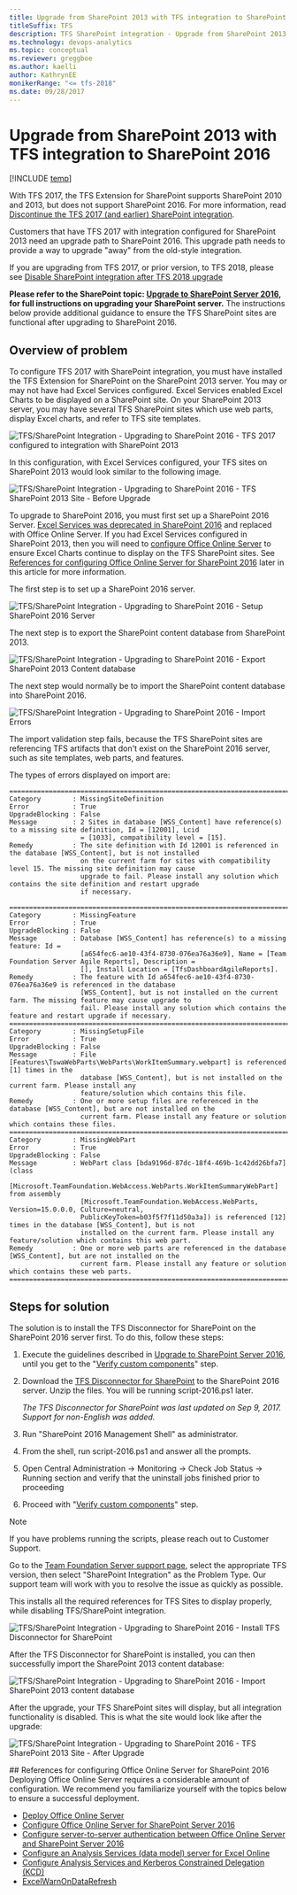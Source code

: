 ```yaml
---
title: Upgrade from SharePoint 2013 with TFS integration to SharePoint 2016
titleSuffix: TFS
description: TFS SharePoint integration - Upgrade from SharePoint 2013 with TFS integration to SharePoint 2016
ms.technology: devops-analytics
ms.topic: conceptual
ms.reviewer: greggboe
ms.author: kaelli
author: KathrynEE
monikerRange: "<= tfs-2018"
ms.date: 09/28/2017
---
```


# Upgrade from SharePoint 2013 with TFS integration to SharePoint 2016

[!INCLUDE [temp](../../includes/tfs-sharepoint-version.md)]

With TFS 2017, the TFS Extension for SharePoint supports SharePoint 2010 and 2013, but does not support SharePoint 2016. For more information, read [Discontinue the TFS 2017 (and earlier) SharePoint integration](./discontinue-pre-tfs-2017-sharepoint-integration.md).

Customers that have TFS 2017 with integration configured for SharePoint 2013 need an upgrade path to SharePoint 2016. This upgrade path needs to provide a way to upgrade "away" from the old-style integration.

If you are upgrading from TFS 2017, or prior version, to TFS 2018, please see [Disable SharePoint integration after TFS 2018 upgrade](./disable-tfs-sharepoint-integration-after-tfs-2018-upgrade.md)

**Please refer to the SharePoint topic: [Upgrade to SharePoint Server 2016](https://technet.microsoft.com/library/cc303420%28v=office.16%29.aspx), for full instructions on upgrading your SharePoint server.** The instructions below provide additional guidance to ensure the TFS SharePoint sites are functional after upgrading to SharePoint 2016.

## Overview of problem

To configure TFS 2017 with SharePoint integration, you must have installed the TFS Extension for SharePoint on the SharePoint 2013 server. You may or may not have had Excel Services configured. Excel Services enabled Excel Charts to be displayed on a SharePoint site. On your SharePoint 2013 server, you may have several TFS SharePoint sites which use web parts, display Excel charts, and refer to TFS site templates.

![TFS/SharePoint Integration - Upgrading to SharePoint 2016 - TFS 2017 configured to integration with SharePoint 2013](./media/sharepoint-2016-upgrade-before-upgrade-diagram.png)

In this configuration, with Excel Services configured, your TFS sites on SharePoint 2013 would look similar to the following image.

![TFS/SharePoint Integration - Upgrading to SharePoint 2016 - TFS SharePoint 2013 Site - Before Upgrade](./media/sharepoint-2016-upgrade-before-upgrade-site-example.png)

To upgrade to SharePoint 2016, you must first set up a SharePoint 2016 Server. [Excel Services was deprecated in SharePoint 2016](https://technet.microsoft.com/library/mt346112%28v=office.16%29.aspx) and replaced with Office Online Server. If you had Excel Services configured in SharePoint 2013, then you will need to [configure Office Online Server](https://technet.microsoft.com/library/ff431687%28v=office.16%29.aspx) to ensure Excel Charts continue to display on the TFS SharePoint sites. See [References for configuring Office Online Server for SharePoint 2016](#references) later in this article for more information.

The first step is to set up a SharePoint 2016 server.

![TFS/SharePoint Integration - Upgrading to SharePoint 2016 - Setup SharePoint 2016 Server](./media/sharepoint-2016-upgrade-setup-sharepoint-2016-diagram.png)

The next step is to export the SharePoint content database from SharePoint 2013.

![TFS/SharePoint Integration - Upgrading to SharePoint 2016 - Export SharePoint 2013 Content database](./media/sharepoint-2016-upgrade-export-2013-content-database.png)

The next step would normally be to import the SharePoint content database into SharePoint 2016.

![TFS/SharePoint Integration - Upgrading to SharePoint 2016 - Import Errors](./media/sharepoint-2016-upgrade-import-errors.png)

The import validation step fails, because the TFS SharePoint sites are referencing TFS artifacts that don't exist on the SharePoint 2016 server, such as site templates, web parts, and features.

The types of errors displayed on import are:

```
=========================================================================================================================
Category        : MissingSiteDefinition
Error           : True
UpgradeBlocking : False
Message         : 2 Sites in database [WSS_Content] have reference(s) to a missing site definition, Id = [12001], Lcid
                  = [1033], compatibility level = [15].
Remedy          : The site definition with Id 12001 is referenced in the database [WSS_Content], but is not installed
                  on the current farm for sites with compatibility level 15. The missing site definition may cause
                  upgrade to fail. Please install any solution which contains the site definition and restart upgrade
                  if necessary.

=========================================================================================================================
Category        : MissingFeature
Error           : True
UpgradeBlocking : False
Message         : Database [WSS_Content] has reference(s) to a missing feature: Id =
                  [a654fec6-ae10-43f4-8730-076ea76a36e9], Name = [Team Foundation Server Agile Reports], Description =
                  [], Install Location = [TfsDashboardAgileReports].
Remedy          : The feature with Id a654fec6-ae10-43f4-8730-076ea76a36e9 is referenced in the database
                  [WSS_Content], but is not installed on the current farm. The missing feature may cause upgrade to
                  fail. Please install any solution which contains the feature and restart upgrade if necessary.
=========================================================================================================================
Category        : MissingSetupFile
Error           : True
UpgradeBlocking : False
Message         : File [Features\TswaWebParts\WebParts\WorkItemSummary.webpart] is referenced [1] times in the
                  database [WSS_Content], but is not installed on the current farm. Please install any
                  feature/solution which contains this file.
Remedy          : One or more setup files are referenced in the database [WSS_Content], but are not installed on the
                  current farm. Please install any feature or solution which contains these files.
=========================================================================================================================
Category        : MissingWebPart
Error           : True
UpgradeBlocking : False
Message         : WebPart class [bda9196d-87dc-18f4-469b-1c42dd26bfa7] (class
                  [Microsoft.TeamFoundation.WebAccess.WebParts.WorkItemSummaryWebPart] from assembly
                  [Microsoft.TeamFoundation.WebAccess.WebParts, Version=15.0.0.0, Culture=neutral,
                  PublicKeyToken=b03f5f7f11d50a3a]) is referenced [12] times in the database [WSS_Content], but is not
                  installed on the current farm. Please install any feature/solution which contains this web part.
Remedy          : One or more web parts are referenced in the database [WSS_Content], but are not installed on the
                  current farm. Please install any feature or solution which contains these web parts.
=========================================================================================================================
```

## Steps for solution

The solution is to install the TFS Disconnector for SharePoint on the SharePoint 2016 server first. To do this, follow these steps:

1. Execute the guidelines described in [Upgrade to SharePoint Server 2016](https://technet.microsoft.com/library/cc303420%28v=office.16%29.aspx), until you get to the "[Verify custom components](https://technet.microsoft.com/library/cc263299%28v=office.16%29.aspx)" step.
1. Download the [TFS Disconnector for SharePoint](https://go.microsoft.com/fwlink/?linkid=854633) to the SharePoint 2016 server. Unzip the files. You will be running script-2016.ps1 later.

   _The TFS Disconnector for SharePoint was last updated on Sep 9, 2017. Support for non-English was added._

1. Run "SharePoint 2016 Management Shell" as administrator.
1. From the shell, run script-2016.ps1 and answer all the prompts.
1. Open Central Administration -> Monitoring -> Check Job Status -> Running section and verify that the uninstall jobs finished prior to proceeding
1. Proceed with "[Verify custom components](https://technet.microsoft.com/library/cc263299%28v=office.16%29.aspx)" step.

> [!NOTE]
> If you have problems running the scripts, please reach out to Customer Support.
>
> Go to the [Team Foundation Server support page](https://support.microsoft.com/getsupport?oaspworkflow=start_1.0.0.0&wf=0&wfName=productselection&gprid=10453&ccsid=636125714937824749), select the appropriate TFS version, then select "SharePoint Integration" as the Problem Type. Our support team will work with you to resolve the issue as quickly as possible.

This installs all the required references for TFS Sites to display properly, while disabling TFS/SharePoint integration.

![TFS/SharePoint Integration - Upgrading to SharePoint 2016 - Install TFS Disconnector for SharePoint](./media/sharepoint-2016-upgrade-install-tfs-disconnector.png)

After the TFS Disconnector for SharePoint is installed, you can then successfully import the SharePoint 2013 content database:

![TFS/SharePoint Integration - Upgrading to SharePoint 2016 - Import SharePoint 2013 content database](./media/sharepoint-2016-upgrade-import-2013-content-database.png)

After the upgrade, your TFS SharePoint sites will display, but all integration functionality is disabled. This is what the site would look like after the upgrade:

![TFS/SharePoint Integration - Upgrading to SharePoint 2016 - TFS SharePoint 2013 Site - After Upgrade](./media/sharepoint-2016-upgrade-after-upgrade-site-example.png)

<a id="references" />
## References for configuring Office Online Server for SharePoint 2016
Deploying Office Online Server requires a considerable amount of configuration. We recommend you familiarize yourself with the topics below to ensure a successful deployment.

- [Deploy Office Online Server](https://technet.microsoft.com/library/jj219455%28v=office.16%29.aspx)
- [Configure Office Online Server for SharePoint Server 2016](https://technet.microsoft.com/library/ff431687%28v=office.16%29.aspx)
- [Configure server-to-server authentication between Office Online Server and SharePoint Server 2016](https://technet.microsoft.com/library/mt346470%28v=office.16%29.aspx)
- [Configure an Analysis Services (data model) server for Excel Online](https://technet.microsoft.com/library/jj219698%28v=office.16%29.aspx#SSAS)
- [Configure Analysis Services and Kerberos Constrained Delegation (KCD)](/sql/analysis-services/instances/install-windows/configure-analysis-services-and-kerberos-constrained-delegation-kcd)
- [ExcelWarnOnDataRefresh](https://technet.microsoft.com/library/jj219442.aspx)
